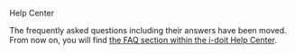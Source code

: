 Help Center

The frequently asked questions including their answers have been moved. From now on, you will find [the FAQ section within the i-doit Help Center](https://help.i-doit.com/hc/en-us/categories/115000434905-FAQ).